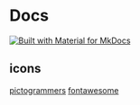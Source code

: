 # Docs

[![Built with Material for MkDocs](https://img.shields.io/badge/Material_for_MkDocs-526CFE?style=for-the-badge&logo=MaterialForMkDocs&logoColor=white)](https://squidfunk.github.io/mkdocs-material/)




## icons

[pictogrammers](https://pictogrammers.com/library/mdil/)
[fontawesome](https://fontawesome.com/icons)
